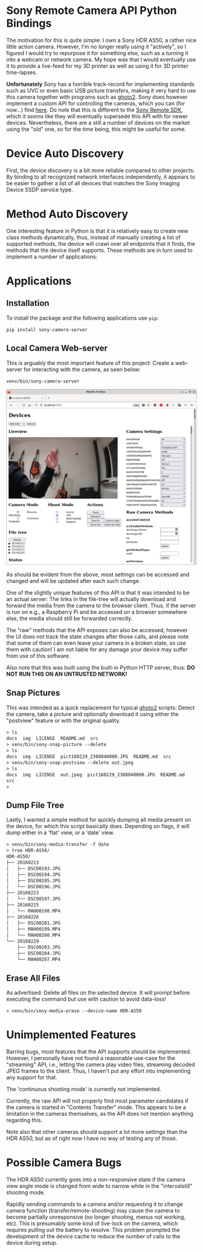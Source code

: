 # Sony Remote Camera API Python Bindings

The motivation for this is quite simple: I own a Sony HDR AS50, a rather nice
little action camera. However, I'm no longer really using it "actively", so I
figured I would try to repurpose it for something else, such as a turning it
into a webcam or network camera. My hope was that I would eventually use it to
provide a live-feed for my 3D printer as well as using it for 3D printer
time-lapses.

**Unfortunately** Sony has a horrible track-record for implementing standards
such as UVC or even basic USB picture transfers, making it very hard to use this
camera together with programs such as [ghoto2](http://www.gphoto.org/). Sony
does however implement a custom API for controlling the cameras, which you can
(for now...) find [here](https://developer.sony.com/develop/cameras/). Do note
that this is different to the [Sony Remote
SDK](https://support.d-imaging.sony.co.jp/app/sdk/en/index.html), which it
*seems* like they will eventually supersede this API with for newer
devices. Nevertheless, there are a still a number of devices on the market using
the "old" one, so for the time being, this might be useful for some.


# Device Auto Discovery

First, the device discovery is a bit more reliable compared to other projects:
By binding to all recognized network interfaces independently, it appears to be
easier to gather a list of all devices that matches the Sony Imaging Device SSDP
service type.

# Method Auto Discovery

One interesting feature in Python is that it is relatively easy to create new
class methods dynamically, thus, instead of manually creating a list of
supported methods, the device will crawl over all endpoints that it finds, the
methods that the device itself supports. These methods are in turn used to
implement a number of applications:

# Applications

## Installation

To install the package and the following applications use `pip`:

```
pip install sony-camera-server
```


## Local Camera Web-server

This is arguably the most important feature of this project: Create a web-server
for interacting with the camera, as seen below:

```
venv/bin/sony-camera-server
```

![web-server](./img/camera-web-server.png)

As should be evident from the above, most settings can be accessed and changed
and will be updated after each such change.

One of the slightly unique features of this API is that it was intended to be an
actual server: The links in the file-tree will actually download and forward the
media from the camera to the browser client. Thus, if the server is run on e.g.,
a Raspberry Pi and be accessed on a browser somewhere else, the media should
still be forwarded correctly.

The "raw" methods that the API exposes can also be accessed, however the UI does
not track the state changes after those calls, and please note that some of them
can even leave your camera in a broken state, so use them with caution! I am not
liable for any damage your device may suffer from use of this software.

Also note that this was built using the built-in Python HTTP server, thus: **DO
NOT RUN THIS ON AN UNTRUSTED NETWORK!**


## Snap Pictures

This was intended as a quick replacement for typical
[ghoto2](http://www.gphoto.org/) scripts: Detect the camera, take a picture and
optionally download it using either the "postview" feature or with the original
quality.

```
> ls
docs  img  LICENSE  README.md  src
> venv/bin/sony-snap-picture --delete
> ls
docs  img  LICENSE  pict160229_2308040000.JPG  README.md  src
> venv/bin/sony-snap-postview --delete out.jpeg
> ls
docs  img  LICENSE  out.jpeg  pict160229_2308040000.JPG  README.md  src
>
```

## Dump File Tree

Lastly, I wanted a simple method for quickly dumping all media present on the
device, for which this script basically does. Depending on flags, it will dump
either in a 'flat' view, or a 'date' view.

```
> venv/bin/sony-media-transfer -f date
> tree HDR-AS50/
HDR-AS50/
├── 20160213
│   ├── DSC00193.JPG
│   ├── DSC00194.JPG
│   ├── DSC00195.JPG
│   └── DSC00196.JPG
├── 20160223
│   └── DSC00197.JPG
├── 20160225
│   └── MAH00198.MP4
├── 20160226
│   ├── DSC00201.JPG
│   ├── MAH00199.MP4
│   └── MAH00200.MP4
└── 20160229
    ├── DSC00203.JPG
    ├── DSC00204.JPG
    └── MAH00207.MP4
```

## Erase All Files

As advertised: Delete all files on the selected device. It will prompt before
executing the command but use with caution to avoid data-loss!

```
> venv/bin/sony-media-erase --device-name HDR-AS50
```


# Unimplemented Features

Barring bugs, most features that the API supports should be
implemented. However, I personally have not found a reasonable use-case for the
"streaming" API, i.e., letting the camera play video files, streaming decoded
JPEG frames to the client. Thus, I haven't put any effort into implementing any
support for that.

The 'continuous shooting mode' is currently not implemented.

Currently, the raw API will not properly find most parameter candidates if the
camera is started in "Contents Transfer" mode. This appears to be a limitation
in the cameras themselves, as the API does not mention anything regarding this.

Note also that other cameras should support a lot more settings than the HDR
AS50, but as of right now I have no way of testing any of those.


# Possible Camera Bugs

The HDR AS50 currently goes into a non-responsive state if the camera view angle
mode is changed from wide to narrow while in the "intervalstill" shooting mode.

Rapidly sending commands to a camera and/or requesting it to change camera
function (transfer/remote-shooting) may cause the camera to become partially
unresponsive (no longer shooting, menus not working, etc). This is presumably
some kind of live-lock on the camera, which requires pulling out the battery to
resolve. This problem prompted the development of the device cache to reduce the
number of calls to the device during setup.
